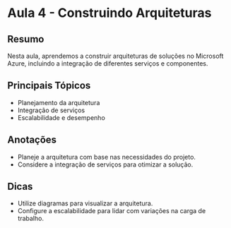 # Aula 4 - Construindo Arquiteturas

## Resumo
Nesta aula, aprendemos a construir arquiteturas de soluções no Microsoft Azure, incluindo a integração de diferentes serviços e componentes.

## Principais Tópicos
- Planejamento da arquitetura
- Integração de serviços
- Escalabilidade e desempenho

## Anotações
- Planeje a arquitetura com base nas necessidades do projeto.
- Considere a integração de serviços para otimizar a solução.

## Dicas
- Utilize diagramas para visualizar a arquitetura.
- Configure a escalabilidade para lidar com variações na carga de trabalho.

